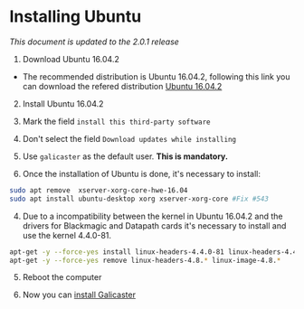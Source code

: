 Installing Ubuntu
=================

*This document is updated to the 2.0.1 release*

1. Download Ubuntu 16.04.2  

  * The recommended distribution is Ubuntu 16.04.2, following this link you can download the refered distribution [Ubuntu 16.04.2](http://releases.ubuntu.com/16.04/)

2. Install Ubuntu 16.04.2
  1. Mark the field `install this third-party software`
  2. Don't select the field `Download updates while installing`
  3. Use `galicaster` as the default user. **This is mandatory.**

3. Once the installation of Ubuntu is done, it's necessary to install:
```bash
sudo apt remove  xserver-xorg-core-hwe-16.04
sudo apt install ubuntu-desktop xorg xserver-xorg-core #Fix #543
```
4. Due to a incompatibility between the kernel in Ubuntu 16.04.2 and the drivers for Blackmagic and Datapath cards it's necessary to install and use the kernel 4.4.0-81.
```bash
apt-get -y --force-yes install linux-headers-4.4.0-81 linux-headers-4.4.0-81-generic linux-image-4.4.0-81-generic linux-image-extra-4.4.0-81-generic
apt-get -y --force-yes remove linux-headers-4.8.* linux-image-4.8.*
```

5. Reboot the computer

6. Now you can [install Galicaster](../SoftwareInstallation.md)
